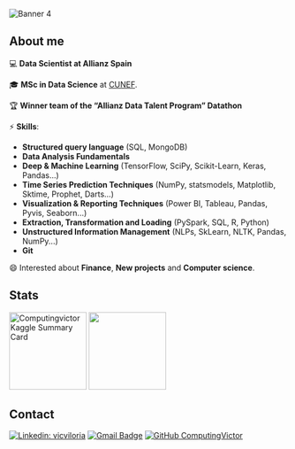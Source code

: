 ![Banner 4](https://user-images.githubusercontent.com/115224707/201220775-ac5d284c-1a92-4883-9db4-b5593a8efc61.png)


## About me

 💻 **Data Scientist at Allianz Spain** 
 
 🎓 **MSc in Data Science** at [CUNEF](https://www.cunef.edu/).

 🏆 **Winner team of the “Allianz Data Talent Program” Datathon** 


 ⚡ **Skills**: 
 - **Structured query language** (SQL, MongoDB)
 - **Data Analysis Fundamentals**
 - **Deep & Machine Learning** (TensorFlow, SciPy, Scikit-Learn, Keras, Pandas...)
 - **Time Series Prediction Techniques** (NumPy, statsmodels, Matplotlib, Sktime, Prophet, Darts...)
 - **Visualization & Reporting Techniques** (Power BI, Tableau, Pandas, Pyvis, Seaborn...)
 - **Extraction, Transformation and Loading** (PySpark, SQL, R, Python)
 - **Unstructured Information Management** (NLPs, SkLearn, NLTK, Pandas, NumPy...)
 - **Git**

 😄 Interested about **Finance**, **New projects** and **Computer science**.
 
## Stats
  
<p>
 <img height="140px" src="https://kaggle-card.chienhsiang-hung.eu.org/api/svg?computingvictor" alt="Computingvictor Kaggle Summary Card">
    <img height="140px" src="https://stackoverflow-card.vercel.app/?userID=20613816&theme=stackoverflow-light"
/>
<p>

## Contact

[![Linkedin: vicviloria](https://img.shields.io/badge/-vicviloria-blue?style=flat-square&logo=Linkedin&logoColor=white&link=https://www.linkedin.com/in/vicviloria/)](https://www.linkedin.com/in/vicviloria/)
[![Gmail Badge](https://img.shields.io/badge/-Mail-c14438?style=flat-square&logo=Gmail&logoColor=white&link=mailto:victor.viloria@cunef.edu)](mailto:'victor.viloria@cunef.edu')
[![GitHub ComputingVictor](https://img.shields.io/github/followers/ComputingVictor?label=follow&style=social)](https://github.com/ComputingVictor)

<!--
**ComputingVictor/ComputingVictor** is a ✨ _special_ ✨ repository because its `README.md` (this file) appears on your GitHub profile.

Here are some ideas to get you started:

- 🔭 I’m currently working on ...
- 🌱 I’m currently learning ...
- 👯 I’m looking to collaborate on ...
- 🤔 I’m looking for help with ...
- 💬 Ask me about ...
- 📫 How to reach me: ...
- 😄 Pronouns: ...
- ⚡ Fun fact: ...
-->
